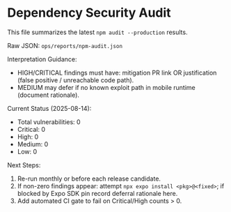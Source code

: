 # Dependency Security Audit

This file summarizes the latest `npm audit --production` results.

Raw JSON: `ops/reports/npm-audit.json`

Interpretation Guidance:
- HIGH/CRITICAL findings must have: mitigation PR link OR justification (false positive / unreachable code path).
- MEDIUM may defer if no known exploit path in mobile runtime (document rationale).

Current Status (2025-08-14):
- Total vulnerabilities: 0
- Critical: 0
- High: 0
- Medium: 0
- Low: 0

Next Steps:
1. Re-run monthly or before each release candidate.
2. If non-zero findings appear: attempt `npx expo install <pkg>@<fixed>`; if blocked by Expo SDK pin record deferral rationale here.
3. Add automated CI gate to fail on Critical/High counts > 0.
